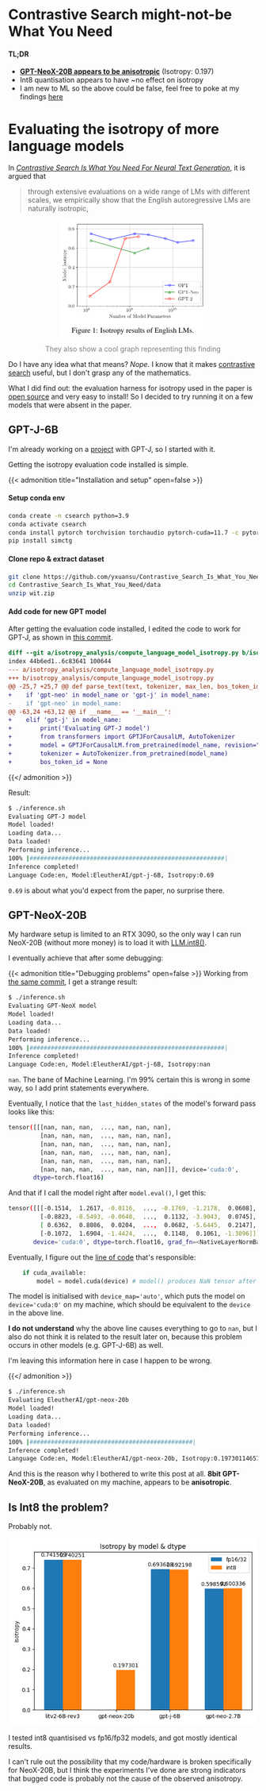 # Contrastive Search might-not-be What You Need


<h4>TL;DR</h4>

* <u>**GPT-NeoX-20B appears to be anisotropic**</u> (Isotropy: 0.197)
* Int8 quantisation appears to have ~no effect on isotropy 
* I am new to ML so the above could be false, feel free to poke at my findings [here](https://github.com/152334H/Contrastive_Search_Is_What_You_Need/tree/main/isotropy_analysis)

<!--more-->

# Evaluating the isotropy of more language models
In [_Contrastive Search Is What You Need For Neural Text Generation_](https://arxiv.org/abs/2210.14140), it is argued that 

> through extensive evaluations on a wide range of LMs with different scales, we empirically show that the English autoregressive LMs are naturally isotropic,

<p align="center">
<img width=299 src="cool_graph.png">
<p align="center" style="color:grey">They also show a cool graph representing this finding</p>
</p>

Do I have any idea what that means? _Nope._ I know that it makes [contrastive search](https://huggingface.co/blog/introducing-csearch) useful, but I don't grasp any of the mathematics.

What I did find out: the evaluation harness for isotropy used in the paper is [open source](https://github.com/yxuansu/Contrastive_Search_Is_What_You_Need/tree/main/isotropy_analysis) and very easy to install! So I decided to try running it on a few models that were absent in the paper.

## GPT-J-6B
I'm already working on a [project](https://github.com/152334H/gpt-j-editor) with GPT-J, so I started with it.

Getting the isotropy evaluation code installed is simple.

{{< admonition title="Installation and setup" open=false >}}
#### Setup conda env
```bash
conda create -n csearch python=3.9
conda activate csearch
conda install pytorch torchvision torchaudio pytorch-cuda=11.7 -c pytorch -c nvidia
pip install simctg
```
#### Clone repo & extract dataset
```bash
git clone https://github.com/yxuansu/Contrastive_Search_Is_What_You_Need
cd Contrastive_Search_Is_What_You_Need/data
unzip wit.zip
```
#### Add code for new GPT model
After getting the evaluation code installed, I edited the code to work for GPT-J, as shown in [this commit](https://github.com/152334H/Contrastive_Search_Is_What_You_Need/commit/f1d609201aff2936a4fd56f12a22ed27b5633a34).

```diff
diff --git a/isotropy_analysis/compute_language_model_isotropy.py b/isotropy_analysis/compute_language_model_isotropy.py
index 44b6ed1..6c83641 100644
--- a/isotropy_analysis/compute_language_model_isotropy.py
+++ b/isotropy_analysis/compute_language_model_isotropy.py
@@ -25,7 +25,7 @@ def parse_text(text, tokenizer, max_len, bos_token_id=None):
+    if 'gpt-neo' in model_name or 'gpt-j' in model_name:
-    if 'gpt-neo' in model_name:
@@ -63,24 +63,12 @@ if __name__ == '__main__':
+    elif 'gpt-j' in model_name:
+        print('Evaluating GPT-J model')
+        from transformers import GPTJForCausalLM, AutoTokenizer
+        model = GPTJForCausalLM.from_pretrained(model_name, revision="float16", torch_dtype=torch.float16, low_cpu_mem_usage=True)
+        tokenizer = AutoTokenizer.from_pretrained(model_name)
+        bos_token_id = None
```
{{</ admonition >}}

Result:
```sh
$ ./inference.sh
Evaluating GPT-J model
Model loaded!
Loading data...
Data loaded!
Performing inference...
100% |#######################################################|
Inference completed!
Language Code:en, Model:EleutherAI/gpt-j-6B, Isotropy:0.69
```
`0.69` is about what you'd expect from the paper, no surprise there.

## GPT-NeoX-20B
My hardware setup is limited to an RTX 3090, so the only way I can run NeoX-20B (without more money) is to load it with [LLM.int8()](https://huggingface.co/blog/hf-bitsandbytes-integration).

I eventually achieve that after some debugging:

{{< admonition title="Debugging problems" open=false >}}
Working from [the same commit](https://github.com/152334H/Contrastive_Search_Is_What_You_Need/commit/f1d609201aff2936a4fd56f12a22ed27b5633a34), I get a strange result:
```sh
$ ./inference.sh
Evaluating GPT-NeoX model
Model loaded!
Loading data...
Data loaded!
Performing inference...
100% |#######################################################|
Inference completed!
Language Code:en, Model:EleutherAI/gpt-j-6B, Isotropy:nan
```
`nan`. The bane of Machine Learning. I'm 99% certain this is wrong in some way, so I add print statements everywhere.

Eventually, I notice that the `last_hidden_states` of the model's forward pass looks like this:

```bash
tensor([[[nan, nan, nan,  ..., nan, nan, nan],                                                             |
         [nan, nan, nan,  ..., nan, nan, nan],
         [nan, nan, nan,  ..., nan, nan, nan],
         [nan, nan, nan,  ..., nan, nan, nan],
         [nan, nan, nan,  ..., nan, nan, nan],
         [nan, nan, nan,  ..., nan, nan, nan]]], device='cuda:0',
       dtype=torch.float16)
```

And that if I call the model right after `model.eval()`, I get this:
```bash
tensor([[[-0.1514,  1.2617, -0.0116,  ..., -0.1769, -1.2178,  0.0608],
         [-0.8823, -0.5493, -0.0648,  ...,  0.1132, -3.9043,  0.0745],
         [ 0.6362,  0.8086,  0.0204,  ...,  0.0682, -5.6445,  0.2147],
         [-0.1072,  1.6904, -1.4424,  ...,  0.1148,  0.1061, -1.3096]]],
       device='cuda:0', dtype=torch.float16, grad_fn=<NativeLayerNormBackward0>)
```

Eventually, I figure out the [line of code](https://github.com/152334H/Contrastive_Search_Is_What_You_Need/blob/f1d609201aff2936a4fd56f12a22ed27b5633a34/isotropy_analysis/compute_language_model_isotropy.py#L92) that's responsible:
```python
    if cuda_available:
        model = model.cuda(device) # model() produces NaN tensor after this line
```
The model is initialised with `device_map='auto'`, which puts the model on `device='cuda:0'` on my machine, which should be equivalent to the `device` in the above line.

**I do not understand** why the above line causes everything to go to `nan`, but I also do not think it is related to the result later on, because this problem occurs in other models (e.g. GPT-J-6B) as well.

I'm leaving this information here in case I happen to be wrong.

{{</ admonition >}}

```bash
$ ./inference.sh
Evaluating EleutherAI/gpt-neox-20b
Model loaded!
Loading data...
Data loaded!
Performing inference...
100% |##############################################|
Inference completed!
Language Code:en, Model:EleutherAI/gpt-neox-20b, Isotropy:0.1973011465713972
```

And this is the reason why I bothered to write this post at all. **8bit GPT-NeoX-20B**, as evaluated on my machine, appears to be **anisotropic**.

## Is Int8 the problem?

Probably not.

<p align="center">
<img src="results.png">
</p>

I tested int8 quantisised vs fp16/fp32 models, and got mostly identical results.

I can't rule out the possibility that my code/hardware is broken specifically for NeoX-20B, but I think the experiments I've done are strong indicators that bugged code is probably not the cause of the observed anisotropy.


